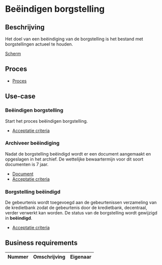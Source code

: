 # Beëindigen borgstelling

## Beschrijving

Het doel van een beëindiging van de borgstelling is het bestand met borgstellingen actueel te houden.

<!-- einde -->

[Scherm](product.user-task.yml)

## Proces

* [Proces](proces.bpmn)

## Use-case

### Beëindigen borgstelling

Start het proces beëindigen borgstelling.

* [Acceptatie criteria](beeindigen-borgstelling.feature)

### Archiveer beëindiging

Nadat de borgstelling beëindigd wordt er een document aangemaakt en opgeslagen in het archief. De wettelijke bewaartermijn voor dit soort documenten is 7 jaar.

* [Document](beeindiging.message.md)
* [Acceptatie criteria](../archiveer.feature)

### Borgstelling beëindigd

De gebeurtenis wordt toegevoegd aan de gebeurtenissen verzameling van de kredietbank zodat de gebeurtenis door de kredietbank, decentraal, verder verwerkt kan worden. De status van de borgstelling wordt gewijzigd in **beëindigd**.

* [Acceptatie criteria](../verstuur-gebeurtenis.feature)

## Business requirements

| Nummer | Omschrijving                         | Eigenaar                  |
| -------| ------------------------------------ | ------------------------- |
